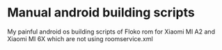 # Manual android building scripts
My painful android os building scripts of Floko rom for Xiaomi MI A2 and Xiaomi MI 6X which are not using roomservice.xml
